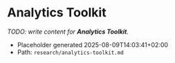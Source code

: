 # Analytics Toolkit

_TODO: write content for **Analytics Toolkit**._

- Placeholder generated 2025-08-09T14:03:41+02:00
- Path: `research/analytics-toolkit.md`
